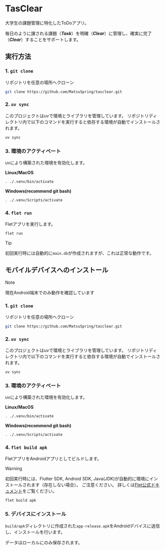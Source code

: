 # TasClear

大学生の課題管理に特化したToDoアプリ。

毎日のように課される課題（***Task***）を明確（***Clear***）に管理し、確実に完了（***Clear***）することをサポートします。


## 実行方法
### 1. `git clone`
リポジトリを任意の場所へクローン
```bash
git clone https://github.com/MatsuSpring/tasclear.git
```
### 2. `uv sync`
このプロジェクトはuvで環境とライブラリを管理しています。
リポジトリディレクトリ内で以下のコマンドを実行すると依存する環境が自動でインストールされます。
```bash
uv sync
```
### 3. 環境のアクティベート
uvにより構築された環境を有効化します。

**Linux/MacOS**
```bash
. ./.venv/bin/activate
```

**Windows(recommend git bash)**
```bash
. ./.venv/Scripts/activate
```
### 4. `flet run`
Fletアプリを実行します。
```bash
flet run
```
> [!TIP]
> 初回実行時には自動的に`main.db`が作成されますが、これは正常な動作です。


## モバイルデバイスへのインストール
> [!NOTE]
> 現在Android端末でのみ動作を確認しています
### 1. `git clone`
リポジトリを任意の場所へクローン
```bash
git clone https://github.com/MatsuSpring/tasclear.git
```
### 2. `uv sync`
このプロジェクトはuvで環境とライブラリを管理しています。
リポジトリディレクトリ内で以下のコマンドを実行すると依存する環境が自動でインストールされます。
```bash
uv sync
```
### 3. 環境のアクティベート
uvにより構築された環境を有効化します。

**Linux/MacOS**
```bash
. ./.venv/bin/activate
```

**Windows(recommend git bash)**
```bash
. ./.venv/Scripts/activate
```

### 4. `flet build apk`
FletアプリをAndroidアプリとしてビルドします。
> [!WARNING]
> 初回実行時には、Flutter SDK, Android SDK, Java(JDK)が自動的に環境にインストールされます（存在しない場合）。
> ご注意ください。
> 詳しくは[Flet公式ドキュメント](https://flet.dev/docs/publish/android/)をご覧ください。

```bash
flet build apk
```

### 5. デバイスにインストール
`build/apk`ディレクトリに作成された`app-release.apk`をAndroidデバイスに送信し、インストールを行います。

データはローカルにのみ保存されます。
